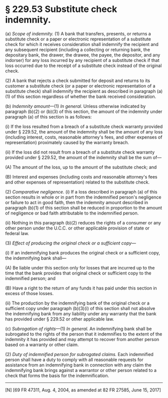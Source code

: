 # § 229.53   Substitute check indemnity.

(a) *Scope of indemnity.* (1) A bank that transfers, presents, or returns a substitute check or a paper or electronic representation of a substitute check for which it receives consideration shall indemnify the recipient and any subsequent recipient (including a collecting or returning bank, the depositary bank, the drawer, the drawee, the payee, the depositor, and any indorser) for any loss incurred by any recipient of a substitute check if that loss occurred due to the receipt of a substitute check instead of the original check.


(2) A bank that rejects a check submitted for deposit and returns to its customer a substitute check (or a paper or electronic representation of a substitute check) shall indemnify the recipient as described in paragraph (a)(1) of this section regardless of whether the bank received consideration.


(b) *Indemnity amount*—(1) *In general.* Unless otherwise indicated by paragraph (b)(2) or (b)(3) of this section, the amount of the indemnity under paragraph (a) of this section is as follows:


(i) If the loss resulted from a breach of a substitute check warranty provided under § 229.52, the amount of the indemnity shall be the amount of any loss (including interest, costs, reasonable attorney's fees, and other expenses of representation) proximately caused by the warranty breach.


(ii) If the loss did not result from a breach of a substitute check warranty provided under § 229.52, the amount of the indemnity shall be the sum of—


(A) The amount of the loss, up to the amount of the substitute check; and


(B) Interest and expenses (including costs and reasonable attorney's fees and other expenses of representation) related to the substitute check.


(2) *Comparative negligence.* (i) If a loss described in paragraph (a) of this section results in whole or in part from the indemnified person's negligence or failure to act in good faith, then the indemnity amount described in paragraph (b)(1) of this section shall be reduced in proportion to the amount of negligence or bad faith attributable to the indemnified person.


(ii) Nothing in this paragraph (b)(2) reduces the rights of a consumer or any other person under the U.C.C. or other applicable provision of state or federal law.


(3) *Effect of producing the original check or a sufficient copy*—


(i) If an indemnifying bank produces the original check or a sufficient copy, the indemnifying bank shall—


(A) Be liable under this section only for losses that are incurred up to the time that the bank provides that original check or sufficient copy to the indemnified person; and


(B) Have a right to the return of any funds it has paid under this section in excess of those losses.


(ii) The production by the indemnifying bank of the original check or a sufficient copy under paragraph (b)(3)(i) of this section shall not absolve the indemnifying bank from any liability under any warranty that the bank has provided under § 229.52 or other applicable law.


(c) *Subrogation of rights*—(1) *In general.* An indemnifying bank shall be subrogated to the rights of the person that it indemnifies to the extent of the indemnity it has provided and may attempt to recover from another person based on a warranty or other claim.


(2) *Duty of indemnified person for subrogated claims.* Each indemnified person shall have a duty to comply with all reasonable requests for assistance from an indemnifying bank in connection with any claim the indemnifying bank brings against a warrantor or other person related to a check that forms the basis for the indemnification. 



---

[N] [69 FR 47311, Aug. 4, 2004, as amended at 82 FR 27585, June 15, 2017]




